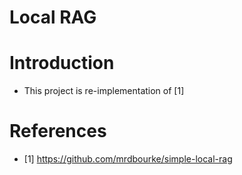 # Local RAG

# Introduction
- This project is re-implementation of [1]

# References
- [1] https://github.com/mrdbourke/simple-local-rag
